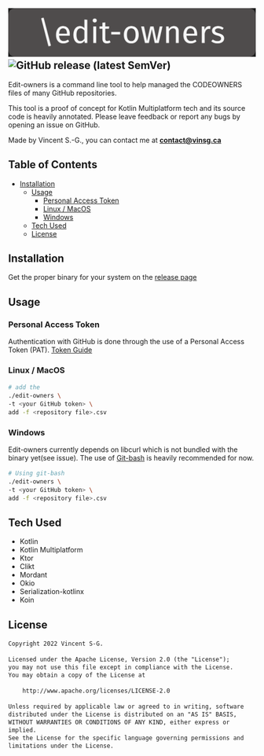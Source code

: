 ![edit-owners](data/title.png)
![GitHub release (latest SemVer)](https://img.shields.io/github/v/release/vinsg/edit-owners)
-----
Edit-owners is a command line tool to help managed the CODEOWNERS files
of many GitHub repositories.

This tool is a proof of concept for Kotlin Multiplatform tech and
its source code is heavily annotated. Please leave feedback or report any bugs
by opening an issue on GitHub.

Made by Vincent S.-G., you can contact me at **contact@vinsg.ca**

## Table of Contents

* [Installation](#installation)
    * [Usage](#usage)
        + [Personal Access Token](#personal-access-token)
        + [Linux / MacOS](#linux--macos)
        + [Windows](#windows)
    * [Tech Used](#tech-used)
    * [License](#license)

## Installation

Get the proper binary for your system on the [release page](https://github.com/vinsg/edit-owners/releases)

## Usage

### Personal Access Token

Authentication with GitHub is done through the use of a Personal Access Token (PAT).
[Token Guide](./token-guide.md)

### Linux / MacOS

```bash
# add the 
./edit-owners \
-t <your GitHub token> \
add -f <repository file>.csv
```

### Windows

Edit-owners currently depends on libcurl which is not bundled with the binary yet(see issue).
The use of [Git-bash](https://gitforwindows.org/) is heavily recommended for now.

```bash
# Using git-bash
./edit-owners \
-t <your GitHub token> \
add -f <repository file>.csv
```

## Tech Used

- Kotlin
- Kotlin Multiplatform
- Ktor
- Clikt
- Mordant
- Okio
- Serialization-kotlinx
- Koin

## License

    Copyright 2022 Vincent S-G.

    Licensed under the Apache License, Version 2.0 (the "License");
    you may not use this file except in compliance with the License.
    You may obtain a copy of the License at

        http://www.apache.org/licenses/LICENSE-2.0

    Unless required by applicable law or agreed to in writing, software
    distributed under the License is distributed on an "AS IS" BASIS,
    WITHOUT WARRANTIES OR CONDITIONS OF ANY KIND, either express or implied.
    See the License for the specific language governing permissions and
    limitations under the License.